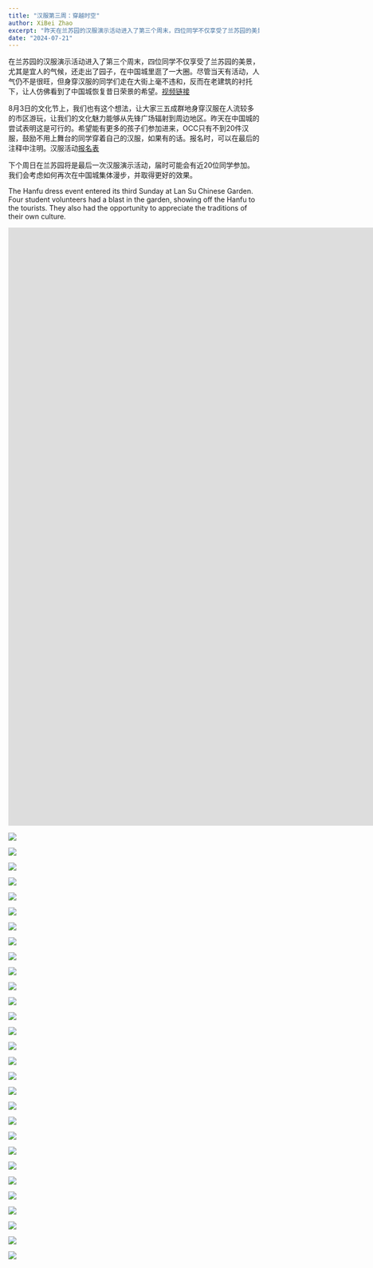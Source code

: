 ```yaml
---
title: "汉服第三周：穿越时空"
author: XiBei Zhao
excerpt: "昨天在兰苏园的汉服演示活动进入了第三个周末，四位同学不仅享受了兰苏园的美景，尤其是宜人的气候，还走出了园子，在中国城里逛了一大圈。尽管当天有活动，人气仍不是很旺，但身穿汉服的同学们走在大街上毫不违和，反而在老建筑的衬托下，让人仿佛看到了中国城恢复昔日荣景的希望。"
date: "2024-07-21"
---
```


在兰苏园的汉服演示活动进入了第三个周末，四位同学不仅享受了兰苏园的美景，尤其是宜人的气候，还走出了园子，在中国城里逛了一大圈。尽管当天有活动，人气仍不是很旺，但身穿汉服的同学们走在大街上毫不违和，反而在老建筑的衬托下，让人仿佛看到了中国城恢复昔日荣景的希望。[视频链接](https://youtu.be/gCNAFyfIdLI)

8月3日的文化节上，我们也有这个想法，让大家三五成群地身穿汉服在人流较多的市区游玩，让我们的文化魅力能够从先锋广场辐射到周边地区。昨天在中国城的尝试表明这是可行的。希望能有更多的孩子们参加进来，OCC只有不到20件汉服，鼓励不用上舞台的同学穿着自己的汉服，如果有的话。报名时，可以在最后的注释中注明。汉服活动[报名表](https://docs.google.com/forms/d/e/1FAIpQLScNIqSmssHqhImF418NzsPW9pkB6LgZCFcqTLncuInSuZ38CA/viewform)

下个周日在兰苏园将是最后一次汉服演示活动，届时可能会有近20位同学参加。我们会考虑如何再次在中国城集体漫步，并取得更好的效果。

The Hanfu dress event entered its third Sunday at Lan Su Chinese Garden. Four student volunteers had a blast in the garden, showing off the Hanfu to the tourists. They also had the opportunity to appreciate the traditions of their own culture.

<iframe width="2135" height="1200" src="https://www.youtube.com/embed/gCNAFyfIdLI" title="穿越时空 梦幻兰苏" frameborder="0" allow="accelerometer; autoplay; clipboard-write; encrypted-media; gyroscope; picture-in-picture; web-share" referrerpolicy="strict-origin-when-cross-origin" allowfullscreen></iframe>

<br>

![](https://res.cloudinary.com/dhngj18do/image/upload/f_auto,q_auto/v1/images/452443359_474297751901979_7104403935359459119_n)

![](https://res.cloudinary.com/dhngj18do/image/upload/f_auto,q_auto/v1/images/452277979_474297888568632_2175851585659633078_n)

![](https://res.cloudinary.com/dhngj18do/image/upload/f_auto,q_auto/v1/images/452442000_474825548515866_2730971119507251899_n)

![](https://res.cloudinary.com/dhngj18do/image/upload/f_auto,q_auto/v1/images/452324502_474299615235126_191686997496810040_n)

![](https://res.cloudinary.com/dhngj18do/image/upload/f_auto,q_auto/v1/images/452459128_474299758568445_2818289194376552872_n)

![](https://res.cloudinary.com/dhngj18do/image/upload/f_auto,q_auto/v1/images/452443359_474297781901976_1531343586421536501_n)

![](https://res.cloudinary.com/dhngj18do/image/upload/f_auto,q_auto/v1/images/452440230_474297808568640_762754781914018495_n)

![](https://res.cloudinary.com/dhngj18do/image/upload/f_auto,q_auto/v1/images/452282952_474299215235166_4258969318819998726_n)

![](https://res.cloudinary.com/dhngj18do/image/upload/f_auto,q_auto/v1/images/452442004_474297945235293_3271797010543054435_n)

![](https://res.cloudinary.com/dhngj18do/image/upload/f_auto,q_auto/v1/images/452515952_474299241901830_5554148138933887310_n)

![](https://res.cloudinary.com/dhngj18do/image/upload/f_auto,q_auto/v1/images/452343746_474299228568498_8788844849771022698_n)

![](https://res.cloudinary.com/dhngj18do/image/upload/f_auto,q_auto/v1/images/452441732_474299331901821_4792985294913046599_n)

![](https://res.cloudinary.com/dhngj18do/image/upload/f_auto,q_auto/v1/images/452442015_474299298568491_7456867759600959951_n)

![](https://res.cloudinary.com/dhngj18do/image/upload/f_auto,q_auto/v1/images/452279159_474299378568483_5138704194477201158_n)

![](https://res.cloudinary.com/dhngj18do/image/upload/f_auto,q_auto/v1/images/452250845_474299321901822_4652309097482275421_n)

![](https://res.cloudinary.com/dhngj18do/image/upload/f_auto,q_auto/v1/images/452287712_474299415235146_181071349548284006_n)

![](https://res.cloudinary.com/dhngj18do/image/upload/f_auto,q_auto/v1/images/452440417_474299411901813_4854567310634184440_n)

![](https://res.cloudinary.com/dhngj18do/image/upload/f_auto,q_auto/v1/images/452480766_474299485235139_2116713041142020548_n)

![](https://res.cloudinary.com/dhngj18do/image/upload/f_auto,q_auto/v1/images/452483182_474299455235142_8257694787609458704_n)

![](https://res.cloudinary.com/dhngj18do/image/upload/f_auto,q_auto/v1/images/452440438_474299528568468_7667540110292437311_n)

![](https://res.cloudinary.com/dhngj18do/image/upload/f_auto,q_auto/v1/images/452344126_474299498568471_308043274702678811_n)

![](https://res.cloudinary.com/dhngj18do/image/upload/f_auto,q_auto/v1/images/452324225_474299565235131_7848704070747117414_n)

![](https://res.cloudinary.com/dhngj18do/image/upload/f_auto,q_auto/v1/images/452331428_474299585235129_7096803796642836372_n)

![](https://res.cloudinary.com/dhngj18do/image/upload/f_auto,q_auto/v1/images/452343746_474299668568454_2951429873314999619_n)

![](https://res.cloudinary.com/dhngj18do/image/upload/f_auto,q_auto/v1/images/452443546_474299648568456_1260417268855763923_n)

![](https://res.cloudinary.com/dhngj18do/image/upload/f_auto,q_auto/v1/images/452623384_474299725235115_8663956555156397021_n)

![](https://res.cloudinary.com/dhngj18do/image/upload/f_auto,q_auto/v1/images/452307065_474299685235119_270649899827302047_n)

![](https://res.cloudinary.com/dhngj18do/image/upload/f_auto,q_auto/v1/images/452376029_474299818568439_9198929723217890421_n)

![](https://res.cloudinary.com/dhngj18do/image/upload/f_auto,q_auto/v1/images/452226071_474299768568444_8831745374735189635_n)
